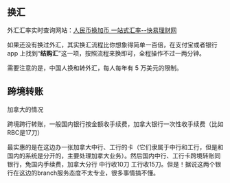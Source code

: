 

## 换汇

外汇汇率实时查询网站：[人民币换加币 一站式汇率--快易理财网](https://www.kylc.com/huilv?ccy=cad)

如果还没有换过外汇，其实换汇流程比你想象得简单一百倍，在支付宝或者银行 app 上找到“**结购汇**”这一项，按照流程来换即可，全程操作不过一两分钟。

需要注意的是，中国人换和转外汇，每人每年有 5 万美元的限制。

## 跨境转账

加拿大的情况

跨境跨行转账，一般国内银行按金额收手续费，加拿大银行一次性收手续费（比如RBC是17刀）

最实惠的是在这边办一张加拿大中行、工行的卡（它们隶属于中行和工行，但是和国内的系统是分开的，主要处理加拿大业务）。然后国内中行、工行卡跨境转账同银行，免国内手续费，加拿大分行 中行收10刀 工行收15刀。但是！据说这两个银行在这边的branch服务态度不太专业，很多事情搞不懂。